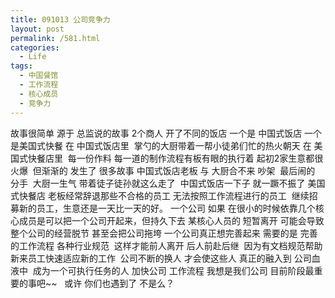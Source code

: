 ```yaml
---
title: 091013 公司竞争力
layout: post
permalink: /581.html
categories:
  - Life
tags:
  - 中国餐馆
  - 工作流程
  - 核心成员
  - 竞争力
---
```

故事很简单 源于 总监说的故事 2个商人 开了不同的饭店 一个是 中国式饭店 一个是美国式快餐 在 中国式饭店里  掌勺的大厨带着一帮小徒弟们忙的热火朝天 在 美国式快餐店里  每一份作料 每一道的制作流程有板有眼的执行着 起初2家生意都很火爆  但渐渐的 发生了 很多故事 中国式饭店老板 与 大厨合不来 吵架  最后闹的 分手  大厨一生气 带着徒子徒孙就这么走了  中国式饭店一下子 就一蹶不振了 美国式快餐店 老板经常辞退那些不合格的员工 无法按照工作流程进行的员工  继续招募新的员工，生意还是一天比一天的好。 一个公司 如果 在很小的时候依靠几个核心成员是可以把一个公司开起来，但持久下去 某核心人员的 短暂离开 可能会导致整个公司的经营脱节 甚至会把公司拖垮 一个公司真正想完善起来 需要的是 完善的工作流程 各种行业规范  这样才能前人离开 后人前赴后继  因为有文档规范帮助新来员工快速适应新的工作  公司不断的换人 才会使这些人 真正的融入到 公司血液中  成为一个可执行任务的人 加快公司 工作流程 我想是我们公司 目前阶段最重要的事吧~~   或许 你们也遇到了 不是么？